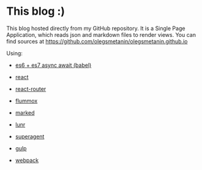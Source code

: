 # This blog :)

This blog hosted directly from my GitHub repository. It is a Single Page Application, which reads json and markdown files to render views. You can find sources at https://github.com/olegsmetanin/olegsmetanin.github.io

Using:

* [es6 + es7 async await (babel)](https://babeljs.io/)

* [react](http://facebook.github.io/react/)

* [react-router](https://github.com/rackt/react-router)

* [flummox](https://github.com/acdlite/flummox)

* [marked](https://github.com/chjj/marked)

* [lunr](https://github.com/olivernn/lunr.js)

* [superagent](https://github.com/visionmedia/superagent)

* [gulp](https://github.com/gulpjs/gulp)

* [webpack](https://github.com/webpack/webpack)